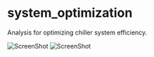 # system_optimization
Analysis for optimizing chiller system efficiency.

![ScreenShot](https://raw.github.com/acmyers/system_optimization/master/pg1.png)
![ScreenShot](https://raw.github.com/acmyers/system_optimization/master/pg2.png)
